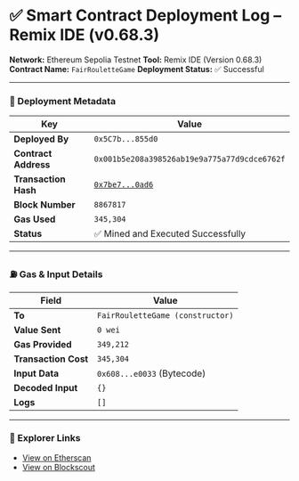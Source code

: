 # ✅ Smart Contract Deployment Log – Remix IDE (v0.68.3)

**Network:** Ethereum Sepolia Testnet
**Tool:** Remix IDE (Version 0.68.3)
**Contract Name:** `FairRouletteGame`
**Deployment Status:** ✅ Successful

---

### 📄 Deployment Metadata

| Key                  | Value                                                                                                                 |
| -------------------- | --------------------------------------------------------------------------------------------------------------------- |
| **Deployed By**      | `0x5C7b...855d0`                                                                                                      |
| **Contract Address** | `0x001b5e208a398526ab19e9a775a77d9cdce6762f`                                                                          |
| **Transaction Hash** | [`0x7be7...0ad6`](https://sepolia.etherscan.io/tx/0x7be7d42f7605dfa7c8c1c62094f9b7d217565db04786e3c73cd32ce7643c0ad6) |
| **Block Number**     | `8867817`                                                                                                             |
| **Gas Used**         | `345,304`                                                                                                             |
| **Status**           | ✅ Mined and Executed Successfully                                                                                     |

---

### ⛽ Gas & Input Details

| Field                | Value                            |
| -------------------- | -------------------------------- |
| **To**               | `FairRouletteGame (constructor)` |
| **Value Sent**       | `0 wei`                          |
| **Gas Provided**     | `349,212`                        |
| **Transaction Cost** | `345,304`                        |
| **Input Data**       | `0x608...e0033` (Bytecode)       |
| **Decoded Input**    | `{}`                             |
| **Logs**             | `[]`                             |

---

### 🔗 Explorer Links

* [View on Etherscan](https://sepolia.etherscan.io/tx/0x7be7d42f7605dfa7c8c1c62094f9b7d217565db04786e3c73cd32ce7643c0ad6)
* [View on Blockscout](https://eth-sepolia.blockscout.com/tx/0x7be7d42f7605dfa7c8c1c62094f9b7d217565db04786e3c73cd32ce7643c0ad6)

